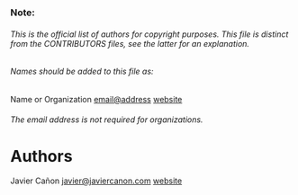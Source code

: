 ### Note:
###### This is the official list of authors for copyright purposes. This file is distinct from the CONTRIBUTORS files, see the latter for an explanation.
###### Names should be added to this file as:
Name or Organization <email@address> [website](http://domain.com)
###### The email address is not required for organizations.

# Authors

Javier Cañon <javier@javiercanon.com> [website](https://javiercanon.com)
